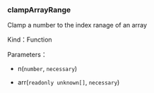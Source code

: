 
### clampArrayRange


Clamp a number to the index ranage of an array


Kind：Function


Parameters：

- n(`number`, `necessary`) 


- arr(`readonly unknown[]`, `necessary`) 

